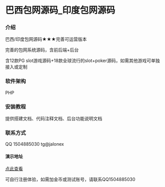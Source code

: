 # 巴西包网源码_印度包网源码

### 介绍
巴西/印度包网源码★★★完善可运营版本

完善的包网系统源码，含前后端+后台

含12款PG slot游戏源码+18款全球流行的slot+poker源码，如需其他游戏可单独接入或定制


### 软件架构
PHP

### 安装教程

提供搭建文档、代码注释文档、后台功能说明文档

### 联系方式

QQ 1504885030
tg@jalonex  

#### 演示地址
[点此查看](http://47.239.66.47/)

可自行注册体验，如需加金币或测试账号，请联系QQ1504885030


